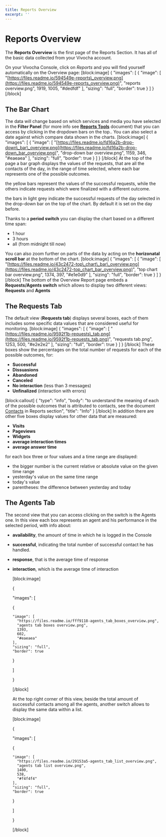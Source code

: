 ```yaml
---
title: Reports Overview
excerpt: ''
---
```


# Reports Overview

The **Reports Overview** is the first page of the Reports Section. It has all of the basic data collected from your Vivocha account.

On your Vivocha Console, click on _Reports_ and you will find yourself automatically on the Overview page: \[block:image\] { "images": \[ { "image": \[ "[https://files.readme.io/594549e-reports\_overview.png](https://files.readme.io/594549e-reports_overview.png)", "reports overview.png", 1919, 1005, "\#dedfdf" \], "sizing": "full", "border": true } \] } \[/block\]

## The Bar Chart

The data will change based on which services and media you have selected in the **Filter Panel** \(for more info see [**Reports Tools**](doc:reports-tools-page#section-filter-panel) document\) that you can access by clicking in the dropdown bars on the top.. You can also select a date against which compare data shown in the charts. \[block:image\] { "images": \[ { "image": \[ "[https://files.readme.io/fd16a2b-drop-down\_bar\_overview.png](https://files.readme.io/fd16a2b-drop-down_bar_overview.png)", "drop-down bar overview.png", 1159, 346, "\#eaeaea" \], "sizing": "full", "border": true } \] } \[/block\] At the top of the page a bar graph displays the values of the requests, that are all the contacts of the day, in the range of time selected, where each bar represents one of the possible outcomes.

the yellow bars represent the values of the successful requests, while the others indicate requests which were finalized with a different outcome.

the bars in light grey indicate the successful requests of the day selected in the drop-down bar on the top of the chart. By default it is set on the day before.

Thanks to a **period switch** you can display the chart based on a different time span:

* 1 hour
* 3 hours
* all \(from midnight till now\)

You can also zoom further on parts of the data by acting on the **horizonatal scroll bar** at the bottom of the chart. \[block:image\] { "images": \[ { "image": \[ "[https://files.readme.io/43c2472-top\_chart\_bar\_overview.png](https://files.readme.io/43c2472-top_chart_bar_overview.png)", "top chart bar overview.png", 1374, 397, "\#e1e0d9" \], "sizing": "full", "border": true } \] } \[/block\] The bottom of the Overview Report page embeds a **Requests/Agents switch** which allows to display two different views: **Requests** and **Agents**

## The Requests Tab

The default view \(**Requests tab**\) displays several boxes, each of them includes some specific data values that are considered useful for monitoring. \[block:image\] { "images": \[ { "image": \[ "[https://files.readme.io/9592f1b-requests\_tab.png](https://files.readme.io/9592f1b-requests_tab.png)", "requests tab.png", 1253, 500, "\#e2e2e2" \], "sizing": "full", "border": true } \] } \[/block\] These boxes show the percentages on the total number of requests for each of the possible outcomes, for:

* **Successful**
* **Dissuasions**
* **Abandoned**
* **Canceled**
* **No interaction** \(less than 3 messages\)
* **Unfinalized** \(interaction with errors\)

\[block:callout\] { "type": "info", "body": "to understand the meaning of each of the possible outcomes that is attributed to contacts, see the document [Contacts](doc:contacts-report) in Reports section", "title": "Info" } \[/block\] In addition there are other five boxes display values for other data that are measured:

* **Visits**
* **Pageviews**
* **Widgets**
* **average interaction times**
* **average answer time**

for each box three or four values and a time range are displayed:

* the bigger number is the current relative or absolute value on the given time range
* yesterday's value on the same time range
* today's value
* parentheses: the difference between yesterday and today

## The Agents Tab

The second view that you can access clicking on the switch is the Agents one. In this view each box represents an agent and his performance in the selected period, with info about:

* **availability**, the amount of time in which he is logged in the Console
* **successful**, indicating the total number of successful contact he has handled.
* **response**, that is the average time of response
* **interaction**, which is the average time of interaction

  \[block:image\]

  {

  "images": \[

    {

  ```text
  "image": [
    "https://files.readme.io/fff9118-agents_tab_boxes_overview.png",
    "agents tab boxes overview.png",
    1393,
    602,
    "#eaeaea"
  ],
  "sizing": "full",
  "border": true
  ```

    }

  \]

  }

  \[/block\]

  At the top right corner of this view, beside the total amount of successful contacts among all the agents, another switch allows to display the same data within a list.

  \[block:image\]

  {

  "images": \[

    {

  ```text
  "image": [
    "https://files.readme.io/29153a5-agents_tab_list_overview.png",
    "agents tab list overview.png",
    1400,
    538,
    "#f4f4f4"
  ],
  "sizing": "full",
  "border": true
  ```

    }

  \]

  }

  \[/block\]

